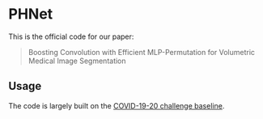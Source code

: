 # PHNet
This is the official code for our paper:

> Boosting Convolution with Efficient MLP-Permutation for Volumetric Medical Image Segmentation

## Usage
The code is largely built on the [COVID-19-20 challenge baseline](https://github.com/Project-MONAI/tutorials/tree/main/3d_segmentation/challenge_baseline).

